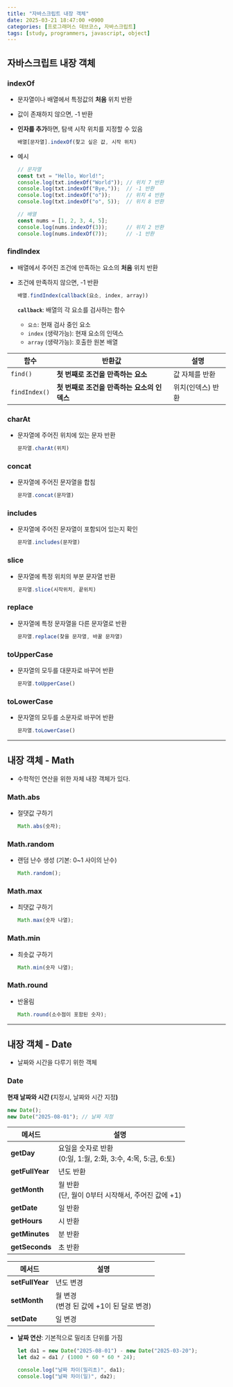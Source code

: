 ```yaml
---
title: "자바스크립트 내장 객체"
date: 2025-03-21 18:47:00 +0900
categories: [프로그래머스 데브코스, 자바스크립트]
tags: [study, programmers, javascript, object]
---
```


## **자바스크립트 내장 객체**

### <span class="redpen">indexOf</span>

- 문자열이나 배열에서 <span class="yellow2pen">특정값의 **처음** 위치</span> 반환
- <span class="redpen">값이 존재하지 않으면, -1</span> 반환
- **인자를 추가**하면, 탐색 시작 위치를 지정할 수 있음
    
    ```js
    배열[문자열].indexOf(찾고 싶은 값, 시작 위치)
    ```
    
- 예시
    
    ```js
    // 문자열
    const txt = "Hello, World!";
    console.log(txt.indexOf("World")); // 위치 7 반환
    console.log(txt.indexOf("Bye,"));  // -1 반환
    console.log(txt.indexOf("o"));     // 위치 4 반환
    console.log(txt.indexOf("o", 5));  // 위치 8 반환
    
    // 배열
    const nums = [1, 2, 3, 4, 5];
    console.log(nums.indexOf(3));      // 위치 2 반환
    console.log(nums.indexOf(7));      // -1 반환
    ```
    

### <span class="redpen">findIndex</span>

- 배열에서 주어진 <span class="yellow2pen">조건에 만족하는 요소의 **처음** 위치</span> 반환  
- <span class="redpen">조건에 만족하지 않으면, -1</span> 반환    
    ```js
    배열.findIndex(callback(요소, index, array))
    ```  
    
    **`callback`**: 배열의 각 요소를 검사하는 함수   
    - `요소`: 현재 검사 중인 요소  
    - `index` (생략가능): 현재 요소의 인덱스  
    - `array` (생략가능): 호출한 원본 배열    

| 함수          | 반환값                                      | 설명              |
| ------------- | ------------------------------------------- | ----------------- |
| `find()`      | **첫 번째로 조건을 만족하는 요소**          | 값 자체를 반환    |
| `findIndex()` | **첫 번째로 조건을 만족하는 요소의 인덱스** | 위치(인덱스) 반환 |

### <span class="redpen">charAt</span>

- 문자열에 <span class="yellow2pen">주어진 위치에 있는 문자 반환</span>  
    
    ```js
    문자열.charAt(위치)
    ```
    

### <span class="redpen">concat</span>

- 문자열에 <span class="yellow2pen">주어진 문자열을 합침</span>  
    
    ```js
    문자열.concat(문자열)
    ```
    

### <span class="redpen">includes</span>

- 문자열에 <span class="yellow2pen">주어진 문자열이 포함되어 있는지</span> 확인
    
    ```js
    문자열.includes(문자열)
    ```
    

### <span class="redpen">slice</span>

- 문자열에 <span class="yellow2pen">특정 위치의 부분 문자열</span> 반환
    
    ```js
    문자열.slice(시작위치, 끝위치)
    ```
    

### <span class="redpen">replace</span>

- 문자열에 <span class="yellow2pen">특정 문자열을 다른 문자열로</span> 반환
    
    ```js
    문자열.replace(찾을 문자열, 바꿀 문자열)
    ```
    

### <span class="redpen">toUpperCase</span>

- 문자열의 <span class="yellow2pen">모두를 대문자로 바꾸어</span> 반환
    
    ```js
    문자열.toUpperCase()
    ```
    

### <span class="redpen">toLowerCase</span>

- 문자열의 <span class="yellow2pen">모두를 소문자로 바꾸어</span> 반환
    
    ```js
    문자열.toLowerCase()
    ```
    
---

## **내장 객체 - <span class="redpen">Math</span>**

- 수학적인 연산을 위한 자체 내장 객체가 있다.

### <span class="redpen">Math</span>.<span class="greenpen">abs</span>

- 절댓값 구하기  
    ```js
    Math.abs(숫자);
    ```
    

### <span class="redpen">Math</span>.<span class="greenpen">random</span>

- 랜덤 난수 생성 (기본: 0~1 사이의 난수)  
    ```js
    Math.random();
    ```
    

### <span class="redpen">Math</span>.<span class="greenpen">max</span>

- 최댓값 구하기  
    ```js
    Math.max(숫자 나열);
    ```
    

### <span class="redpen">Math</span>.<span class="greenpen">min</span>

- 최솟값 구하기  
    ```js
    Math.min(숫자 나열);
    ```
    

### <span class="redpen">Math</span>.<span class="greenpen">round</span>

- 반올림  
    ```js
    Math.round(소수점이 포함된 숫자);
    ```
    
---

## **내장 객체 - <span class="greenpen">Date</span>**

- 날짜와 시간을 다루기 위한 객체

### <span class="greenpen">Date</span>

**현재 날짜와 시간 (**<span class="redpen">지정시, 날짜와 시간 지정</span>**)**  
```js
new Date();
new Date("2025-08-01"); // 날짜 지정
```

| 메서드                                         | 설명                                                             |
| ---------------------------------------------- | ---------------------------------------------------------------- |
| <span class="orangepen">**getDay**</span>      | 요일을 숫자로 반환<br>(0:일, 1:월, 2:화, 3:수, 4:목, 5:금, 6:토) |
| <span class="orangepen">**getFullYear**</span> | 년도 반환                                                        |
| <span class="orangepen">**getMonth**</span>    | 월 반환<br>(단, 월이 0부터 시작해서, 주어진 값에 +1)             |
| <span class="orangepen">**getDate**</span>     | 일 반환                                                          |
| <span class="orangepen">**getHours**</span>    | 시 반환                                                          |
| <span class="orangepen">**getMinutes**</span>  | 분 반환                                                          |
| <span class="orangepen">**getSeconds**</span>  | 초 반환                                                          |


| 메서드                                         | 설명                                        |
| ---------------------------------------------- | ------------------------------------------- |
| <span class="orangepen">**setFullYear**</span> | 년도 변경                                   |
| <span class="orangepen">**setMonth**</span>    | 월 변경<br>(변경 된 값에 +1이 된 달로 변경) |
| <span class="orangepen">**setDate**</span>     | 일 변경                                     |

- **날짜 연산**: 기본적으로 <span class="greenpen">밀리초 단위</span>를 가짐
    

    ```js
    let da1 = new Date("2025-08-01") - new Date("2025-03-20");
    let da2 = da1 / (1000 * 60 * 60 * 24);
    
    console.log("날짜 차이(밀리초)", da1);
    console.log("날짜 차이(일)", da2);
    ```
